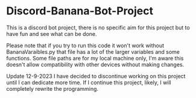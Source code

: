 # Discord-Banana-Bot-Project
This is a discord bot project, there is no specific aim for this project but to have fun and see what can be done.


Please note that if you try to run this code it won't work without BananaVaraibles.py that file has a lot of the larger variables and some functions. 
Some file paths are for my local machine only, I'm aware this doesn't allow compatibility with other devices without making changes. 

Update 12-9-2023
I have decided to discontinue working on this project until I can dedicate more time. If I continue this project, likely, I will completely rewrite the programming.
